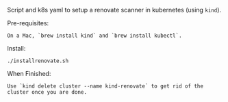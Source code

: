 Script and k8s yaml to setup a renovate scanner in kubernetes (using `kind`).

Pre-requisites:

	On a Mac, `brew install kind` and `brew install kubectl`.

Install:

	./installrenovate.sh

When Finished:

	Use `kind delete cluster --name kind-renovate` to get rid of the cluster once you are done.

